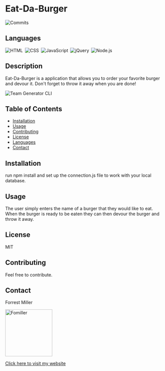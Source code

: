 
# Eat-Da-Burger
![Commits](https://img.shields.io/github/last-commit/Fomiller/https://github.com/Fomiller/Eat-Da-Burger)  
## Languages
![HTML](https://img.shields.io/badge/language-HTML-ff69b4)&ensp;![CSS](https://img.shields.io/badge/language-CSS-blueviolet)&ensp;![JavaScript](https://img.shields.io/badge/language-JavaScript-red)&ensp;![jQuery](https://img.shields.io/badge/language-jQuery-blueviolet)&ensp;![Node.js](https://img.shields.io/badge/language-Node.js-red)&ensp;
## Description
Eat-Da-Burger is a application that allows you to order your favorite burger and devour it. Don't forget to throw it away when you are done!

<img src="./Assets/images/01_screenShot.PNG" alt="Team Generator CLI"/>

## Table of Contents
* [Installation](#Installation)
* [Usage](#Usage)
* [Contributing](#Contributing)
* [License](#License)
* [Languages](#Languages)
* [Contact](#Contact)

## Installation
run npm install and set up the connection.js file to work with your local database.

## Usage
The user simply enters the name of a burger that they would like to eat. When the burger is ready to be eaten they can then devour the burger and throw it away.

## License
MIT

## Contributing
Feel free to contribute.

## Contact
Forrest Miller

<img src="https://avatars1.githubusercontent.com/u/36345389?v=4" alt="Fomiller" width="150" height="150" />


[Click here to visit my website](http://www.forrestmillerdesign.com/)
